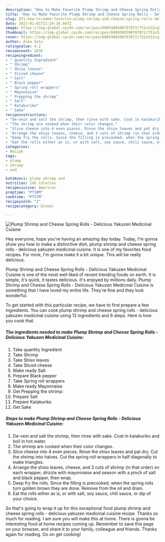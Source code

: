 ```yaml
---
description: "How to Make Favorite Plump Shrimp and Cheese Spring Rolls - Delicious Yakuzen Medicinal Cuisine"
title: "How to Make Favorite Plump Shrimp and Cheese Spring Rolls - Delicious Yakuzen Medicinal Cuisine"
slug: 971-how-to-make-favorite-plump-shrimp-and-cheese-spring-rolls-delicious-yakuzen-medicinal-cuisine
date: 2021-01-01T11:34:26.847Z
image: https://img-global.cpcdn.com/recipes/6089309208707072/751x532cq70/plump-shrimp-and-cheese-spring-rolls-delicious-yakuzen-medicinal-cuisine-recipe-main-photo.jpg
thumbnail: https://img-global.cpcdn.com/recipes/6089309208707072/751x532cq70/plump-shrimp-and-cheese-spring-rolls-delicious-yakuzen-medicinal-cuisine-recipe-main-photo.jpg
cover: https://img-global.cpcdn.com/recipes/6089309208707072/751x532cq70/plump-shrimp-and-cheese-spring-rolls-delicious-yakuzen-medicinal-cuisine-recipe-main-photo.jpg
author: Alma Soto
ratingvalue: 4.2
reviewcount: 2636
recipeingredient:
- " quantity Ingredient"
- " Shrimp"
- " Shiso leaves"
- " Sliced cheese"
- " Salt"
- " Black pepper"
- " Spring roll wrappers"
- " Mayonnaise"
- " Prepping the shrimp"
- " Salt"
- " Katakuriko"
- " Sake"
recipeinstructions:
- "De-vein and salt the shrimp, then rinse with sake. Coat in katakuriko and boil in hot water."
- "The shrimp are cooked when their color changes."
- "Slice cheese into 4 even pieces. Rinse the shiso leaves and pat dry. Cut the shrimp into halves. Cut the spring roll wrappers in half diagonally to make triangles."
- "Arrange the shiso leaves, cheese, and 3 cuts of shrimp (in that order) on each wrapper, drizzle with mayonnaise and season with a pinch of salt and  black pepper, then wrap."
- "Deep fry the rolls. Since the filling is precooked, when the spring rolls turn golden brown they are done. Remove from the oil and drain."
- "Eat the rolls either as is, or with salt, soy sauce, chili sauce, or dip of your choice."
categories:
- Recipe
tags:
- plump
- shrimp
- and

katakunci: plump shrimp and 
nutrition: 245 calories
recipecuisine: American
preptime: "PT18M"
cooktime: "PT57M"
recipeyield: "2"
recipecategory: Dinner

---
```



![Plump Shrimp and Cheese Spring Rolls - Delicious Yakuzen Medicinal Cuisine](https://img-global.cpcdn.com/recipes/6089309208707072/751x532cq70/plump-shrimp-and-cheese-spring-rolls-delicious-yakuzen-medicinal-cuisine-recipe-main-photo.jpg)

Hey everyone, hope you're having an amazing day today. Today, I'm gonna show you how to make a distinctive dish, plump shrimp and cheese spring rolls - delicious yakuzen medicinal cuisine. It is one of my favorites food recipes. For mine, I'm gonna make it a bit unique. This will be really delicious.



Plump Shrimp and Cheese Spring Rolls - Delicious Yakuzen Medicinal Cuisine is one of the most well liked of recent trending foods on earth. It is simple, it's quick, it tastes delicious. It's enjoyed by millions daily. Plump Shrimp and Cheese Spring Rolls - Delicious Yakuzen Medicinal Cuisine is something that I have loved my entire life. They're fine and they look wonderful.


To get started with this particular recipe, we have to first prepare a few ingredients. You can cook plump shrimp and cheese spring rolls - delicious yakuzen medicinal cuisine using 12 ingredients and 6 steps. Here is how you cook that.

<!--inarticleads1-->

##### The ingredients needed to make Plump Shrimp and Cheese Spring Rolls - Delicious Yakuzen Medicinal Cuisine:

1. Take  quantity Ingredient
1. Take  Shrimp
1. Take  Shiso leaves
1. Take  Sliced cheese
1. Make ready  Salt
1. Prepare  Black pepper
1. Take  Spring roll wrappers
1. Make ready  Mayonnaise
1. Get  Prepping the shrimp:
1. Prepare  Salt
1. Prepare  Katakuriko
1. Get  Sake




<!--inarticleads2-->

##### Steps to make Plump Shrimp and Cheese Spring Rolls - Delicious Yakuzen Medicinal Cuisine:

1. De-vein and salt the shrimp, then rinse with sake. Coat in katakuriko and boil in hot water.
1. The shrimp are cooked when their color changes.
1. Slice cheese into 4 even pieces. Rinse the shiso leaves and pat dry. Cut the shrimp into halves. Cut the spring roll wrappers in half diagonally to make triangles.
1. Arrange the shiso leaves, cheese, and 3 cuts of shrimp (in that order) on each wrapper, drizzle with mayonnaise and season with a pinch of salt and  black pepper, then wrap.
1. Deep fry the rolls. Since the filling is precooked, when the spring rolls turn golden brown they are done. Remove from the oil and drain.
1. Eat the rolls either as is, or with salt, soy sauce, chili sauce, or dip of your choice.




So that's going to wrap it up for this exceptional food plump shrimp and cheese spring rolls - delicious yakuzen medicinal cuisine recipe. Thanks so much for reading. I am sure you will make this at home. There is gonna be interesting food at home recipes coming up. Remember to save this page on your browser, and share it to your family, colleague and friends. Thanks again for reading. Go on get cooking!

